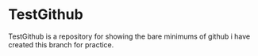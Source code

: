 # TestGithub
TestGithub is a repository for showing the bare minimums of github
i have created this branch for practice.

